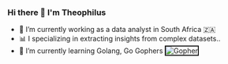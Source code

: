 ### Hi there 👋  I'm Theophilus 
- 🔭 I’m currently working as a data analyst in South Africa 🇿🇦<br>
- 📊 I specializing in extracting insights from complex datasets..<br>
- 🌱 I’m currently learning Golang, 
   Go Gophers <img src="http://smileys.emoticonsonly.com/emoticons/g/gopher-283.gif" border="2" alt="Gopher" title = "Gopher emoticon" />
<!--
**philusdevs/philusdevs** is a ✨ _special_ ✨ repository because its `README.md` (this file) appears on your GitHub profile.

Here are some ideas to get you started:

- 🔭 I’m currently working on ...
- 🌱 I’m currently learning ...
- 👯 I’m looking to collaborate on ...
- 🤔 I’m looking for help with ...
- 💬 Ask me about ...
- 📫 How to reach me: ...
- 😄 Pronouns: ...
- ⚡ Fun fact: ...
-->
